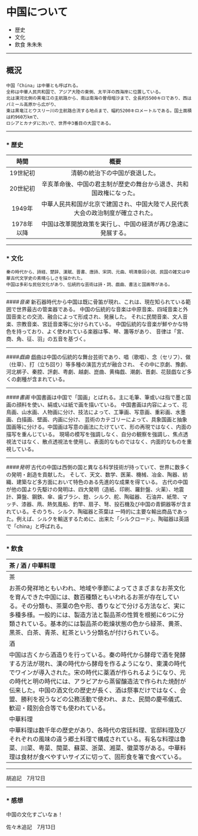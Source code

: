 ﻿# 中国について

 * 歴史
 * 文化
 * 飲食
 朱朱朱

----

概況
----

```
中国「China」は中華とも呼ばれる。
全称は中華人民共和国で、アジア大陸の東側、太平洋の西海岸に位置している。
北は漠河北側の黒竜江の主航路から、南は南海の曽母暗沙まで、全長約5500キロであり、西はパミール高原から広がり、
東は黒竜江とウスリー川の主航路合流する地点まで、幅約5200キロメートルである。国土面積は約960万kmで、
ロシアとカナダに次いで、世界中3番目の大国である。
```
----
### * 歴史


| 時間        | 概要
| :---------------: |:---------------:| 
|19世紀初 |清朝の統治下の中国が衰退した。| 
|20世紀初 | 辛亥革命後、中国の君主制が歴史の舞台から退き、共和国政権になった。| 
|1949年| 中華人民共和国が北京で建国され、中国大陸で人民代表大会の政治制度が確立された。|
|1978年以降 |中国は改革開放政策を実行し、中国の経済が再び急速に発展する。|

----

### * 文化
 
```
秦の時代から、詩経、楚辞、漢賦、晋書、唐詩、宋詞、元曲、明清章回小説、民国の雑文は中華古代文学史の素晴らしさを描かれた。
中国は多彩な民俗文化があり、伝統的な芸術は詩・詞、戯曲、書法と国画等がある。
```

---
####*音楽*
新石器時代から中国は既に骨笛が現れ、これは、現在知られている範囲で世界最古の管楽器である。
中国の伝統的な音楽は中原音楽、四域音楽と外国音楽との交流、融合によって形成され、発展した。
それに民間音楽、文人音楽、宗教音楽、宮廷音楽等に分けられている。
中国伝統的な音楽が鮮やかな特色を持っており、よく使われている楽器は筝、琴、簫等があり、
音律は「宮、商、角、征、羽」の五音を基づく。

---
####*戯曲*
戯曲は中国の伝統的な舞台芸術であり、唱（歌唱）、念（セリフ）、做（仕草）、打（立ち回り）等多種の演芸方式が融合され、
その中に京劇、豫劇、河北梆子、秦腔、評劇、粤劇、越劇、崑曲、黄梅戯、潮劇、晋劇、花鼓戯など多くの劇種が含まれている。

---
####*書画*
中国書画は中国で「国画」とばれる。主に毛筆、筆或いは指で墨と国画の顔料を使い、絹或いは紙で画を描いている。
中国書画は内容によって、花鳥画、山水画、人物画に分け、技法によって、工筆画、写意画、重彩画、水墨画、白描画、壁画、内画に分け、
芸術のカテゴリーによって、具象国画と抽象国画等に分ける。中国画は写意の画法にたけていて、形の再現ではなく、内面の描写を重んじている。
現場の模写を強調しなく、自分の観察を強調し、焦点透視法ではなく、散点透視法を使用し、表面的なものではなく、内面的なものを重視している。

---
####*発明*
古代の中国は西側の国と異なる科学技術が持っていて、世界に数多くの発明・創造を貢献した。
そして、天文、数学、医薬、機械、冶金、陶器、紡織、建築など多方面において特色のある先進的な成果を得ている。
古代の中国が他の国より先駆けの発明は、四大発明（造紙、印刷、羅針盤、火薬）、地震計、算盤、鋼鉄、傘、歯ブラシ、鐙、シルク、舵、陶磁器、
石油井、紙幣、マッチ、漆器、凧、熱気風船、釣竿、扇子、弩、投石機及び中国の青銅器等が含まれている。そのうち、シルク、陶磁器と茶葉は
一時的に主要な輸出商品であった。例えば、シルクを輸送するために、出来た「シルクロード」、陶磁器は英語で「china」と呼ばれる。

----

### * 飲食　

|茶 /  酒 / 中華料理| 
|:---|
|茶| 
|お茶の発祥地ともいわれ、地域や季節によってさまざまなお茶文化を育んできた中国には、数百種類ともいわれるお茶が存在している。その分類も、茶葉の色や形、香りなどで分ける方法など、実に多種多様。一般的には、製造方法と製品茶の性質を根拠に6つに分類されている。基本的には製品茶の乾燥状態の色から緑茶、黄茶、黒茶、白茶、青茶、紅茶という分類名が付けられている。|
|酒| 
|中国は古くから酒造りを行っている。秦の時代から酵母で酒を発酵する方法が現れ、漢の時代から酵母を作るようになり、東漢の時代でワインが導入された。宋の時代に薬酒が作られるようになり、元の時代と明の時代には、アラビアから蒸留醸造法で作られた焼酎が伝来した。中国の酒文化の歴史が長く、酒は祭事だけではなく、会盟、勝利を祝うなどの公務活動で使われ、また、民間の慶弔儀式、歓迎・餞別会合等でも使われている。|
|中華料理|
|中華料理は数千年の歴史があり、各時代の宮廷料理、官邸料理及びそれぞれの風味の違う郷土料理で構成されている。有名な料理は魯菜、川菜、粤菜、閩菜、蘇菜、浙菜、湘菜、徽菜等がある。中華料理は食材が食べやすいサイズに切って、固形食を箸で食べている。|

----


胡追記　7月12日

----

### * 感想
中国の文化すごいなぁ！

佐々木追記　7月13日